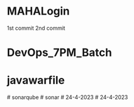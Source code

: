 # MAHALogin
1st commit
2nd commit


# DevOps_7PM_Batch
# javawarfile
#   s o n a r q u b e  
 #   s o n a r  
 #   2 4 - 4 - 2 0 2 3  
 #   2 4 - 4 - 2 0 2 3  
 